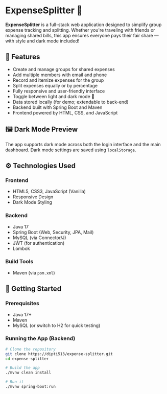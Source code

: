 # ExpenseSplitter 💸

**ExpenseSplitter** is a full-stack web application designed to simplify group expense tracking and splitting. Whether you're traveling with friends or managing shared bills, this app ensures everyone pays their fair share — with style and dark mode included!

## 🌟 Features

- Create and manage groups for shared expenses
- Add multiple members with email and phone
- Record and itemize expenses for the group
- Split expenses equally or by percentage
- Fully responsive and user-friendly interface
- Toggle between light and dark mode 🌙
- Data stored locally (for demo; extendable to back-end)
- Backend built with Spring Boot and Maven
- Frontend powered by HTML, CSS, and JavaScript

## 🖼️ Dark Mode Preview

The app supports dark mode across both the login interface and the main dashboard. Dark mode settings are saved using `localStorage`.

## ⚙️ Technologies Used

### Frontend
- HTML5, CSS3, JavaScript (Vanilla)
- Responsive Design
- Dark Mode Styling

### Backend
- Java 17
- Spring Boot (Web, Security, JPA, Mail)
- MySQL (via Connector/J)
- JWT (for authentication)
- Lombok

### Build Tools
- Maven (via `pom.xml`)

## 🚀 Getting Started

### Prerequisites
- Java 17+
- Maven
- MySQL (or switch to H2 for quick testing)

### Running the App (Backend)

```bash
# Clone the repository
git clone https://dipti513/expense-splitter.git
cd expense-splitter

# Build the app
./mvnw clean install

# Run it
./mvnw spring-boot:run

